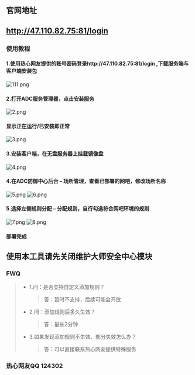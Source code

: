 ## 官网地址
## http://47.110.82.75:81/login
### 使用教程
#### 1.使用热心网友提供的账号密码登录http://47.110.82.75:81/login ,下载服务端与客户端安装包
![111.png](https://i.loli.net/2019/04/26/5cc279582feac.png)
#### 2.打开ADC服务管理器，点击安装服务
![2.png](https://i.loli.net/2019/04/26/5cc279de280cf.png)
#### 显示正在运行/已安装即正常
![3.png](https://i.loli.net/2019/04/26/5cc279dc23bd7.png)
#### 3.安装客户端，在无盘服务器上挂载镜像盘
![4.png](https://i.loli.net/2019/04/26/5cc27bb95a907.png)
#### 4.在ADC防御中心后台 – 场所管理，查看已部署的网吧，修改场所名称
![5.png](https://i.loli.net/2019/04/26/5cc27bb949bc6.png)
![6.png](https://i.loli.net/2019/04/26/5cc27bb8d6680.png)
#### 5.选择左侧规则分配 – 分配规则，自行勾选符合网吧环境的规则
![7.png](https://i.loli.net/2019/04/26/5cc27bb919ef0.png)
![8.png](https://i.loli.net/2019/04/26/5cc27bb923142.png)
#### 部署完成
## 使用本工具请先关闭维护大师安全中心模块
### FWQ
> * 1.问：是否支持自定义添加规则？
>   > 答：暂时不支持，后续可能会开放
> * 2.问：添加规则后多久生效？
>   > 答：最长2分钟
> * 3.如果发现添加规则不生效、部分失效怎么办？
>   > 答：可以直接联系热心网友提供特殊服务
### 热心网友QQ 124302

